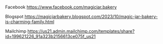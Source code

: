 Facebook
https://www.facebook.com/magicjar.bakery

Blogspot
https://magicjarbakery.blogspot.com/2023/10/magic-jar-bakery-is-charming-family.html

Mailchimp
https://us21.admin.mailchimp.com/templates/share?id=199621226_91a323b2156613ce075f_us21
